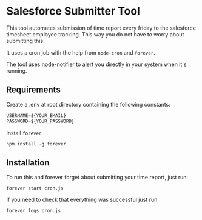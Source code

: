# Salesforce Submitter Tool

This tool automates submission of time report every friday to the salesforce timesheet employee tracking. This way you do not have to worry about submitting this.

It uses a cron job with the help from `node-cron` and `forever`.

The tool uses node-notifier to alert you directly in your system when it's running.

## Requirements

Create a .env at root directory containing the following constants:

```javascript
USERNAME=${YOUR_EMAIL}
PASSWORD=${YOUR_PASSWORD}
```

Install `forever`

```javascript
npm install -g forever
```

## Installation

To run this and forever forget about submitting your time report, just run:

`forever start cron.js`

If you need to check that everything was successful just run

`forever logs cron.js`
